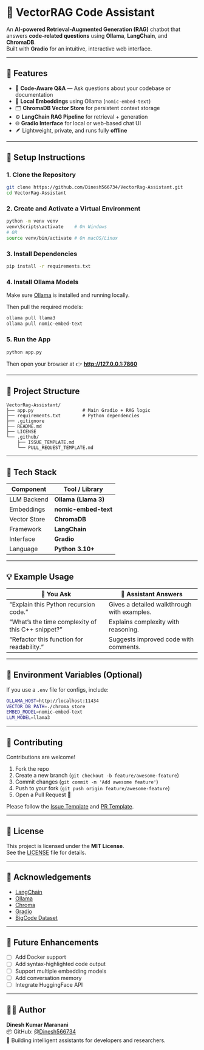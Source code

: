 # 🤖 VectorRAG Code Assistant

An **AI-powered Retrieval-Augmented Generation (RAG)** chatbot that answers **code-related questions** using **Ollama**, **LangChain**, and **ChromaDB**.  
Built with **Gradio** for an intuitive, interactive web interface.

---

## 🚀 Features

- 💬 **Code-Aware Q&A** — Ask questions about your codebase or documentation  
- 🧠 **Local Embeddings** using Ollama (`nomic-embed-text`)  
- 🗂️ **ChromaDB Vector Store** for persistent context storage  
- ⚙️ **LangChain RAG Pipeline** for retrieval + generation  
- 🌐 **Gradio Interface** for local or web-based chat UI  
- 🪶 Lightweight, private, and runs fully **offline**

---

## 🧩 Setup Instructions

### 1. Clone the Repository
```bash
git clone https://github.com/Dinesh566734/VectorRag-Assistant.git
cd VectorRag-Assistant
```

### 2. Create and Activate a Virtual Environment
```bash
python -m venv venv
venv\Scripts\activate    # On Windows
# OR
source venv/bin/activate # On macOS/Linux
```

### 3. Install Dependencies
```bash
pip install -r requirements.txt
```

### 4. Install Ollama Models
Make sure [Ollama](https://ollama.ai) is installed and running locally.

Then pull the required models:
```bash
ollama pull llama3
ollama pull nomic-embed-text
```

### 5. Run the App
```bash
python app.py
```

Then open your browser at 👉 **http://127.0.0.1:7860**

---

## 📂 Project Structure

```
VectorRag-Assistant/
├── app.py                  # Main Gradio + RAG logic
├── requirements.txt        # Python dependencies
├── .gitignore
├── README.md
├── LICENSE
└── .github/
    ├── ISSUE_TEMPLATE.md
    └── PULL_REQUEST_TEMPLATE.md
```

---

## 🧰 Tech Stack

| Component | Tool / Library |
|------------|----------------|
| LLM Backend | **Ollama (Llama 3)** |
| Embeddings | **nomic-embed-text** |
| Vector Store | **ChromaDB** |
| Framework | **LangChain** |
| Interface | **Gradio** |
| Language | **Python 3.10+** |

---

## 💡 Example Usage

| 💬 You Ask | 🤖 Assistant Answers |
|------------|----------------------|
| “Explain this Python recursion code.” | Gives a detailed walkthrough with examples. |
| “What’s the time complexity of this C++ snippet?” | Explains complexity with reasoning. |
| “Refactor this function for readability.” | Suggests improved code with comments. |

---

## 🧪 Environment Variables (Optional)

If you use a `.env` file for configs, include:
```bash
OLLAMA_HOST=http://localhost:11434
VECTOR_DB_PATH=./chroma_store
EMBED_MODEL=nomic-embed-text
LLM_MODEL=llama3
```

---

## 🤝 Contributing

Contributions are welcome!  
1. Fork the repo  
2. Create a new branch (`git checkout -b feature/awesome-feature`)  
3. Commit changes (`git commit -m 'Add awesome feature'`)  
4. Push to your fork (`git push origin feature/awesome-feature`)  
5. Open a Pull Request 🚀  

Please follow the [Issue Template](.github/ISSUE_TEMPLATE.md) and [PR Template](.github/PULL_REQUEST_TEMPLATE.md).

---

## 🪪 License

This project is licensed under the **MIT License**.  
See the [LICENSE](LICENSE) file for details.

---

## 🌟 Acknowledgements

- [LangChain](https://www.langchain.com/)
- [Ollama](https://ollama.ai/)
- [Chroma](https://www.trychroma.com/)
- [Gradio](https://gradio.app/)
- [BigCode Dataset](https://huggingface.co/bigcode)

---

## 🚧 Future Enhancements

- [ ] Add Docker support  
- [ ] Add syntax-highlighted code output  
- [ ] Support multiple embedding models  
- [ ] Add conversation memory  
- [ ] Integrate HuggingFace API

---

## 👨‍💻 Author

**Dinesh Kumar Maranani**  
📦 GitHub: [@Dinesh566734](https://github.com/Dinesh566734)  
💬 Building intelligent assistants for developers and researchers.
